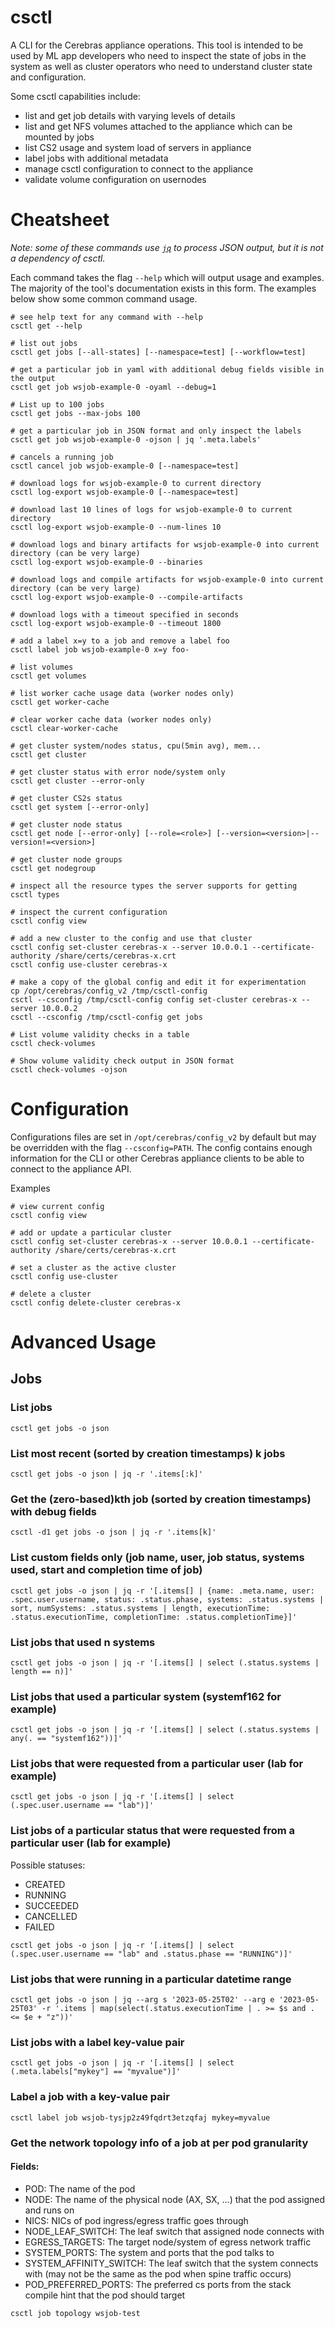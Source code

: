 # csctl

A CLI for the Cerebras appliance operations. This tool is intended to be used by ML app developers who need to inspect the state of jobs in the system as well as cluster operators who need to understand cluster state and configuration.

Some csctl capabilities include:

- list and get job details with varying levels of details
- list and get NFS volumes attached to the appliance which can be mounted by jobs
- list CS2 usage and system load of servers in appliance
- label jobs with additional metadata
- manage csctl configuration to connect to the appliance
- validate volume configuration on usernodes


# Cheatsheet

_Note: some of these commands use [`jq`](https://github.com/stedolan/jq#jq) to process JSON output, but it is not a
dependency of csctl._

Each command takes the flag `--help` which will output usage and examples. The majority of the tool's documentation exists in this form. The examples below show some common command usage.

```shell
# see help text for any command with --help
csctl get --help

# list out jobs
csctl get jobs [--all-states] [--namespace=test] [--workflow=test]

# get a particular job in yaml with additional debug fields visible in the output
csctl get job wsjob-example-0 -oyaml --debug=1

# List up to 100 jobs
csctl get jobs --max-jobs 100

# get a particular job in JSON format and only inspect the labels
csctl get job wsjob-example-0 -ojson | jq '.meta.labels'

# cancels a running job
csctl cancel job wsjob-example-0 [--namespace=test]

# download logs for wsjob-example-0 to current directory
csctl log-export wsjob-example-0 [--namespace=test]

# download last 10 lines of logs for wsjob-example-0 to current directory
csctl log-export wsjob-example-0 --num-lines 10

# download logs and binary artifacts for wsjob-example-0 into current directory (can be very large)
csctl log-export wsjob-example-0 --binaries

# download logs and compile artifacts for wsjob-example-0 into current directory (can be very large)
csctl log-export wsjob-example-0 --compile-artifacts

# download logs with a timeout specified in seconds
csctl log-export wsjob-example-0 --timeout 1800

# add a label x=y to a job and remove a label foo
csctl label job wsjob-example-0 x=y foo-

# list volumes
csctl get volumes

# list worker cache usage data (worker nodes only)
csctl get worker-cache

# clear worker cache data (worker nodes only)
csctl clear-worker-cache

# get cluster system/nodes status, cpu(5min avg), mem... 
csctl get cluster

# get cluster status with error node/system only
csctl get cluster --error-only

# get cluster CS2s status
csctl get system [--error-only]

# get cluster node status
csctl get node [--error-only] [--role=<role>] [--version=<version>|--version!=<version>]

# get cluster node groups
csctl get nodegroup

# inspect all the resource types the server supports for getting
csctl types

# inspect the current configuration
csctl config view

# add a new cluster to the config and use that cluster
csctl config set-cluster cerebras-x --server 10.0.0.1 --certificate-authority /share/certs/cerebras-x.crt
csctl config use-cluster cerebras-x

# make a copy of the global config and edit it for experimentation
cp /opt/cerebras/config_v2 /tmp/csctl-config
csctl --csconfig /tmp/csctl-config config set-cluster cerebras-x --server 10.0.0.2
csctl --csconfig /tmp/csctl-config get jobs

# List volume validity checks in a table
csctl check-volumes

# Show volume validity check output in JSON format
csctl check-volumes -ojson
```

# Configuration

Configurations files are set in `/opt/cerebras/config_v2` by default but may be overridden with the flag `--csconfig=PATH`. The
config contains enough information for the CLI or other Cerebras appliance clients to be able to connect to the
appliance API.

Examples

```shell
# view current config
csctl config view

# add or update a particular cluster
csctl config set-cluster cerebras-x --server 10.0.0.1 --certificate-authority /share/certs/cerebras-x.crt

# set a cluster as the active cluster
csctl config use-cluster

# delete a cluster
csctl config delete-cluster cerebras-x
```

# Advanced Usage
## Jobs
### List jobs
```
csctl get jobs -o json
```

### List most recent (sorted by creation timestamps) k jobs
```
csctl get jobs -o json | jq -r '.items[:k]'
```

### Get the (zero-based)kth job (sorted by creation timestamps) with debug fields
```
csctl -d1 get jobs -o json | jq -r '.items[k]'
```

### List custom fields only (job name, user, job status, systems used, start and completion time of job)
```
csctl get jobs -o json | jq -r '[.items[] | {name: .meta.name, user: .spec.user.username, status: .status.phase, systems: .status.systems | sort, numSystems: .status.systems | length, executionTime: .status.executionTime, completionTime: .status.completionTime}]'
```

### List jobs that used n systems
```
csctl get jobs -o json | jq -r '[.items[] | select (.status.systems | length == n)]'
```

### List jobs that used a particular system (systemf162 for example)
```
csctl get jobs -o json | jq -r '[.items[] | select (.status.systems | any(. == "systemf162"))]'
```

### List jobs that were requested from a particular user (lab for example)
```
csctl get jobs -o json | jq -r '[.items[] | select (.spec.user.username == "lab")]'
```

### List jobs of a particular status that were requested from a particular user (lab for example)
Possible statuses:
- CREATED
- RUNNING
- SUCCEEDED
- CANCELLED
- FAILED
```
csctl get jobs -o json | jq -r '[.items[] | select (.spec.user.username == "lab" and .status.phase == "RUNNING")]'
```

### List jobs that were running in a particular datetime range
```
csctl get jobs -o json | jq --arg s '2023-05-25T02' --arg e '2023-05-25T03' -r '.items | map(select(.status.executionTime | . >= $s and . <= $e + "z"))'
```

### List jobs with a label key-value pair
```
csctl get jobs -o json | jq -r '[.items[] | select (.meta.labels["mykey"] == "myvalue")]'
```

### Label a job with a key-value pair
```
csctl label job wsjob-tysjp2z49fqdrt3etzqfaj mykey=myvalue
```

### Get the network topology info of a job at per pod granularity
#### Fields:
- POD:                      The name of the pod
- NODE:                     The name of the physical node (AX, SX, ...) that the pod assigned and runs on
- NICS:                     NICs of pod ingress/egress traffic goes through
- NODE_LEAF_SWITCH:         The leaf switch that assigned node connects with
- EGRESS_TARGETS:           The target node/system of egress network traffic
- SYSTEM_PORTS:             The system and ports that the pod talks to
- SYSTEM_AFFINITY_SWITCH:   The leaf switch that the system connects with (may not be the same as the pod when spine traffic occurs)
- POD_PREFERRED_PORTS:      The preferred cs ports from the stack compile hint that the pod should target

```
csctl job topology wsjob-test
```